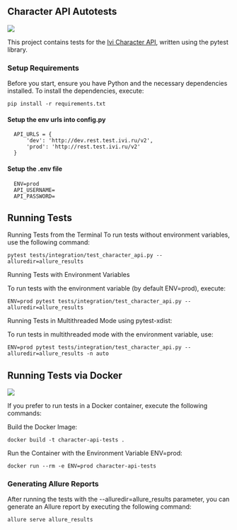 ## Character API Autotests

![](https://i.giphy.com/media/v1.Y2lkPTc5MGI3NjExdTlsbWh0Z3Z4OTdramJ1dzdteTJvcXJvM2g0a3Q5ajZvY3p5bm1jZSZlcD12MV9pbnRlcm5hbF9naWZfYnlfaWQmY3Q9Zw/QXwtfadqo7wbfmT46H/giphy.gif)

This project contains tests for the [Ivi Character API](https://rest.test.ivi.ru/v2), written using
the pytest library.

### Setup Requirements

Before you start, ensure you have Python and the necessary dependencies installed. To install the
dependencies, execute:

    pip install -r requirements.txt

#### Setup the env urls into config.py

      API_URLS = {
          'dev': 'http://dev.rest.test.ivi.ru/v2',
          'prod': 'http://rest.test.ivi.ru/v2'
      }

#### Setup the .env file

      ENV=prod
      API_USERNAME=
      API_PASSWORD=

## Running Tests

Running Tests from the Terminal
To run tests without environment variables, use the following command:

    pytest tests/integration/test_character_api.py --alluredir=allure_results

Running Tests with Environment Variables

To run tests with the environment variable (by default ENV=prod), execute:

    ENV=prod pytest tests/integration/test_character_api.py --alluredir=allure_results

Running Tests in Multithreaded Mode using pytest-xdist:

To run tests in multithreaded mode with the environment variable, use:

    ENV=prod pytest tests/integration/test_character_api.py --alluredir=allure_results -n auto

## Running Tests via Docker

![](https://i.giphy.com/media/v1.Y2lkPTc5MGI3NjExNnJ5Z2lqM2VtZmZyb2YyYTFudndsbnowbnhza3FleG8zdnhveWJuMyZlcD12MV9pbnRlcm5hbF9naWZfYnlfaWQmY3Q9Zw/bi34AxJHYSsJljAqGZ/giphy.gif)

If you prefer to run tests in a Docker container, execute the following commands:

Build the Docker Image:

    docker build -t character-api-tests .

Run the Container with the Environment Variable ENV=prod:

    docker run --rm -e ENV=prod character-api-tests

### Generating Allure Reports

After running the tests with the --alluredir=allure_results parameter, you can generate an Allure report by
executing the following command:

    allure serve allure_results